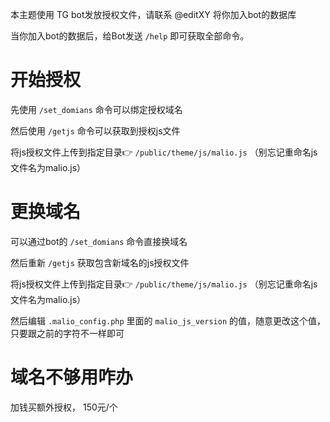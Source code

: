 本主题使用 TG bot发放授权文件，请联系 @editXY 将你加入bot的数据库

当你加入bot的数据后，给Bot发送 `/help` 即可获取全部命令。

# 开始授权
先使用 `/set_domians` 命令可以绑定授权域名

然后使用 `/getjs` 命令可以获取到授权js文件

将js授权文件上传到指定目录👉 `/public/theme/js/malio.js` （别忘记重命名js文件名为malio.js）

# 更换域名
可以通过bot的 `/set_domians` 命令直接换域名

然后重新 `/getjs` 获取包含新域名的js授权文件

将js授权文件上传到指定目录👉 `/public/theme/js/malio.js` （别忘记重命名js文件名为malio.js）

然后编辑 `.malio_config.php` 里面的 `malio_js_version` 的值，随意更改这个值，只要跟之前的字符不一样即可

# 域名不够用咋办
加钱买额外授权， 150元/个